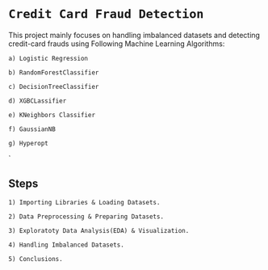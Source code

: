 # `Credit Card Fraud Detection`

This project mainly focuses on handling imbalanced datasets and detecting credit-card frauds using Following Machine Learning Algorithms:

    a) Logistic Regression

    b) RandomForestClassifier

    c) DecisionTreeClassifier

    d) XGBCLassifier

    e) KNeighbors Classifier

    f) GaussianNB 

    g) Hyperopt

 `
 ## Steps
    1) Importing Libraries & Loading Datasets.

    2) Data Preprocessing & Preparing Datasets.

    3) Exploratoty Data Analysis(EDA) & Visualization.

    4) Handling Imbalanced Datasets. 

    5) Conclusions.

